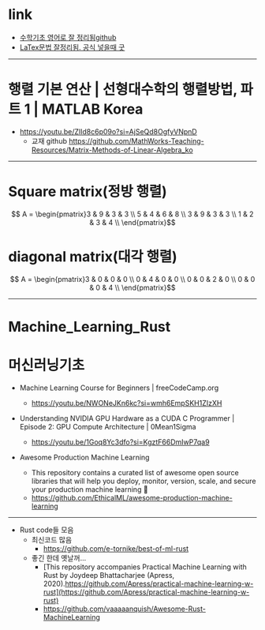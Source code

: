 # link

- [수학기초 영어로 잘 정리됨github](https://github.com/ossu/math)
- [LaTex문법 잘정리됨. 공식 넣을때 굿](https://en.wikibooks.org/wiki/LaTeX/Mathematics)

<hr />

# 행렬 기본 연산 | 선형대수학의 행렬방법, 파트 1 | MATLAB Korea

- https://youtu.be/ZlId8c6p09o?si=AjSeQd8OgfyVNpnD
  - 교재 github https://github.com/MathWorks-Teaching-Resources/Matrix-Methods-of-Linear-Algebra_ko

<hr />

# Square matrix(정방 행렬)

```math
 A = \begin{pmatrix}3 & 9 & 3 & 3 \\
5 & 4 & 6 & 8 \\
3 & 9 & 3 & 3 \\
1 & 2 & 3 & 4 \\
\end{pmatrix}
```

# diagonal matrix(대각 행렬)
```math
 A = \begin{pmatrix}3 & 0 & 0 & 0 \\
0 & 4 & 0 & 0 \\
0 & 0 & 2 & 0 \\
0 & 0 & 0 & 4 \\
\end{pmatrix}
```

<hr />

# Machine_Learning_Rust

# 머신러닝기초
- Machine Learning Course for Beginners | freeCodeCamp.org
  - https://youtu.be/NWONeJKn6kc?si=wmh6EmpSKH1ZIzXH

- Understanding NVIDIA GPU Hardware as a CUDA C Programmer | Episode 2: GPU Compute Architecture | 0Mean1Sigma
  - https://youtu.be/1Goq8Yc3dfo?si=KgztF66DmIwP7qa9
- Awesome Production Machine Learning
  - This repository contains a curated list of awesome open source libraries that will help you deploy, monitor, version, scale, and secure your production machine learning 🚀
  - https://github.com/EthicalML/awesome-production-machine-learning 


<hr>

- Rust code들 모음
  - 최신코드 많음 
    - https://github.com/e-tornike/best-of-ml-rust
  - 좋긴 한데 옛날꺼...
    - [This repository accompanies Practical Machine Learning with Rust by Joydeep Bhattacharjee (Apress, 2020).https://github.com/Apress/practical-machine-learning-w-rust](https://github.com/Apress/practical-machine-learning-w-rust)
    - https://github.com/vaaaaanquish/Awesome-Rust-MachineLearning
